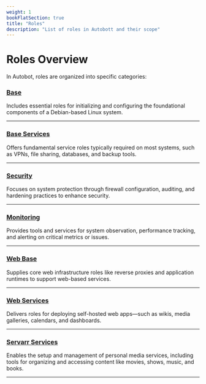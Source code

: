 ```yaml
---
weight: 1
bookFlatSection: true
title: "Roles"
description: "List of roles in Autobott and their scope"
---
```



# Roles Overview

In Autobot, roles are organized into specific categories: 

### [**Base**](/docs/roles/base)
Includes essential roles for initializing and configuring the foundational components of a Debian-based Linux system.

---

### [**Base Services**](/docs/roles/base-services)
Offers fundamental service roles typically required on most systems, such as VPNs, file sharing, databases, 
and backup tools.

---

### [**Security**](/docs/roles/security)
Focuses on system protection through firewall configuration, auditing, and hardening practices to enhance security.

---

### [**Monitoring**](/docs/roles/monitoring)
Provides tools and services for system observation, performance tracking, and alerting on critical metrics or issues.

---

### [**Web Base**](/docs/roles/web-base)
Supplies core web infrastructure roles like reverse proxies and application runtimes to support web-based services.

---

### [**Web Services**](/docs/roles/web-services)
Delivers roles for deploying self-hosted web apps—such as wikis, media galleries, calendars, and dashboards.

---

### [**Servarr Services**](/docs/roles/servarr)
Enables the setup and management of personal media services, including tools for organizing and accessing 
content like movies, shows, music, and books.

---
